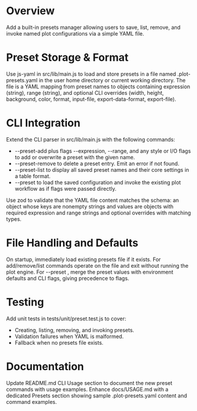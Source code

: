 # Overview
Add a built-in presets manager allowing users to save, list, remove, and invoke named plot configurations via a simple YAML file.

# Preset Storage & Format
Use js-yaml in src/lib/main.js to load and store presets in a file named .plot-presets.yaml in the user home directory or current working directory. The file is a YAML mapping from preset names to objects containing expression (string), range (string), and optional CLI overrides (width, height, background, color, format, input-file, export-data-format, export-file).

# CLI Integration
Extend the CLI parser in src/lib/main.js with the following commands:
- --preset-add <name> plus flags --expression, --range, and any style or I/O flags to add or overwrite a preset with the given name.
- --preset-remove <name> to delete a preset entry. Emit an error if not found.
- --preset-list to display all saved preset names and their core settings in a table format.
- --preset <name> to load the saved configuration and invoke the existing plot workflow as if flags were passed directly.

Use zod to validate that the YAML file content matches the schema: an object whose keys are nonempty strings and values are objects with required expression and range strings and optional overrides with matching types.

# File Handling and Defaults
On startup, immediately load existing presets file if it exists. For add/remove/list commands operate on the file and exit without running the plot engine. For --preset <name>, merge the preset values with environment defaults and CLI flags, giving precedence to flags.

# Testing
Add unit tests in tests/unit/preset.test.js to cover:
- Creating, listing, removing, and invoking presets.
- Validation failures when YAML is malformed.
- Fallback when no presets file exists.

# Documentation
Update README.md CLI Usage section to document the new preset commands with usage examples. Enhance docs/USAGE.md with a dedicated Presets section showing sample .plot-presets.yaml content and command examples.